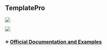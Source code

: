 ## TemplatePro

![](https://github.com/danieleteti/templatepro/blob/master/templatepro_logo.png)


![](https://www.danieleteti.it/images/instant_search_demo.gif)

### ⭐ [Official Documentation and Examples](https://www.danieleteti.it/templatepro/)
